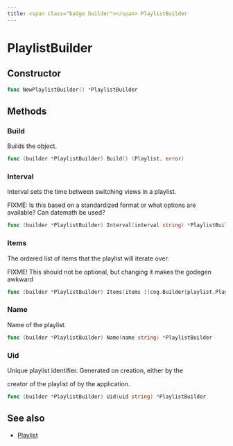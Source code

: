 ```yaml
---
title: <span class="badge builder"></span> PlaylistBuilder
---
```

# <span class="badge builder"></span> PlaylistBuilder

## Constructor

```go
func NewPlaylistBuilder() *PlaylistBuilder
```
## Methods

### <span class="badge object-method"></span> Build

Builds the object.

```go
func (builder *PlaylistBuilder) Build() (Playlist, error)
```

### <span class="badge object-method"></span> Interval

Interval sets the time between switching views in a playlist.

FIXME: Is this based on a standardized format or what options are available? Can datemath be used?

```go
func (builder *PlaylistBuilder) Interval(interval string) *PlaylistBuilder
```

### <span class="badge object-method"></span> Items

The ordered list of items that the playlist will iterate over.

FIXME! This should not be optional, but changing it makes the godegen awkward

```go
func (builder *PlaylistBuilder) Items(items []cog.Builder[playlist.PlaylistItem]) *PlaylistBuilder
```

### <span class="badge object-method"></span> Name

Name of the playlist.

```go
func (builder *PlaylistBuilder) Name(name string) *PlaylistBuilder
```

### <span class="badge object-method"></span> Uid

Unique playlist identifier. Generated on creation, either by the

creator of the playlist of by the application.

```go
func (builder *PlaylistBuilder) Uid(uid string) *PlaylistBuilder
```

## See also

 * <span class="badge object-type-struct"></span> [Playlist](./object-Playlist.md)
